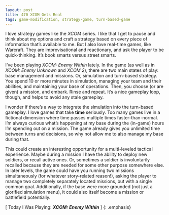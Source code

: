 ```yaml
---
layout: post
title: 470 XCOM Gets Real
tags: game-modification, strategy-game, turn-based-game
---
```

I love strategy games like the *XCOM* series. I like that I get to pause and think about my options and craft a strategy based on every piece of information that’s available to me.  But I also love real-time games, like Warcraft.  They are improvisational and reactionary, and ask the player to be quick-thinking.  It’s book smarts versus street smarts.

I’ve been playing *XCOM: Enemy Within* lately.  In the game (as well as in *XCOM: Enemy Unknown* and *XCOM 2*), there are two main states of play: base management and missions. Or, simulation and turn-based strategy. You spend 10 or more minutes in simulation, managing your team and their abilities, and maintaining your base of operations.  Then, you choose (or are given) a mission, and embark. Rinse and repeat.  It’s a nice gameplay loop, though, and helps to avoid any stale gameplay.

I wonder if there’s a way to integrate the simulation into the turn-based gameplay. I love games that take **time** seriously.  Too many games live in a fictional dimension where time passes multiple times faster-than-normal.  I’m always curious what’s happening at my base during the (in-game) hours I’m spending out on a mission.  The game already gives you unlimited time between turns and decisions, so why not allow me to also manage my base during that.

This could create an interesting opportunity for a multi-leveled tactical experience.  Maybe during a mission I have the ability to deploy new soldiers, or recall active ones.  Or, sometimes a soldier is involuntarily recalled because they are needed for some other purpose somewhere else. In later levels, the game could have you running two missions simultaneously (for whatever story-related reason!), asking the player to manage two completely separately located missions, but with a single common goal. Additionally, if the base were more grounded (not just a glorified simulation menu), it could also itself become a mission or battlefield potentially.

[ Today I Was Playing: ***XCOM: Enemy Within*** ]
{: .emphasis}